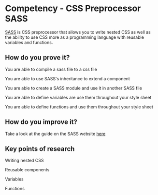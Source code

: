# Competency - CSS Preprocessor SASS

[SASS](https://sass-lang.com/) is CSS preprocessor that allows you to write nested CSS as well as the ability to use CSS more as a programming language with reusable variables and functions.

## How do you prove it?

You are able to compile a sass file to a css file

You are able to use SASS's inheritance to extend a component

You are able to create a SASS module and use it in another SASS file

You are able to define variables are use them throughout your style sheet

You are able to define functions and use them throughout your style sheet

## How do you improve it?

Take a look at the guide on the SASS website [here](https://sass-lang.com/guide)

## Key points of research

Writing nested CSS

Reusable components

Variables

Functions
